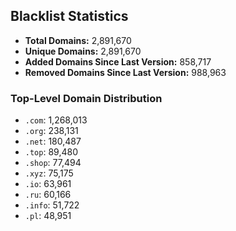 ## Blacklist Statistics

- **Total Domains:** 2,891,670
- **Unique Domains:** 2,891,670
- **Added Domains Since Last Version:** 858,717
- **Removed Domains Since Last Version:** 988,963

### Top-Level Domain Distribution

-  `.com`: 1,268,013
-  `.org`: 238,131
-  `.net`: 180,487
-  `.top`: 89,480
-  `.shop`: 77,494
-  `.xyz`: 75,175
-  `.io`: 63,961
-  `.ru`: 60,166
-  `.info`: 51,722
-  `.pl`: 48,951
